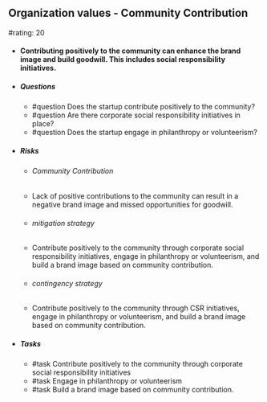 ## Organization values - Community Contribution
#rating: 20
- #### Contributing positively to the community can enhance the brand image and build goodwill. This includes social responsibility initiatives.
- ##### Questions
  - #question Does the startup contribute positively to the community?
  - #question Are there corporate social responsibility initiatives in place?
  - #question Does the startup engage in philanthropy or volunteerism?
- ##### Risks

  - ###### Community Contribution
  - Lack of positive contributions to the community can result in a negative brand image and missed opportunities for goodwill.
  - ###### mitigation strategy
  - Contribute positively to the community through corporate social responsibility initiatives, engage in philanthropy or volunteerism, and build a brand image based on community contribution.
  - ###### contingency strategy
  - Contribute positively to the community through CSR initiatives, engage in philanthropy or volunteerism, and build a brand image based on community contribution.
- ##### Tasks
  - #task Contribute positively to the community through corporate social responsibility initiatives
  - #task  Engage in philanthropy or volunteerism
  - #task  Build a brand image based on community contribution.


